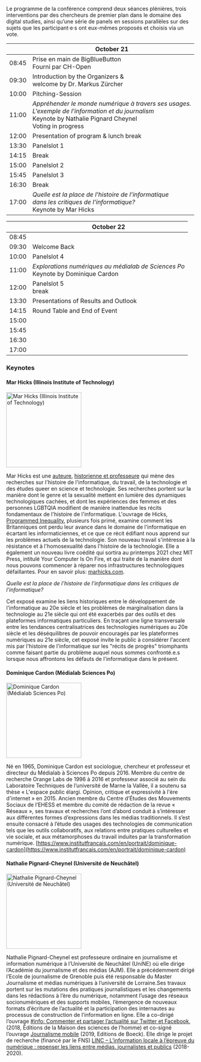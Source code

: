 <script>
    import Panelslot from '$lib/components/Panelslot.svelte';
	import { assets } from '$app/paths';
</script>

Le programme de la conférence comprend deux séances plénières, trois interventions par des chercheurs de premier plan dans le domaine des digital studies, ainsi qu’une série de panels en sessions parallèles sur des sujets que les participant·e·s ont eux-mêmes proposés et choisis via un vote.

<article>

|       | October 21                                                                                                                                                           |
| ----- | -------------------------------------------------------------------------------------------------------------------------------------------------------------------- |
| 08:45 | Prise en main de BigBlueButton<br>Fourni par CH-Open                                                                                                                 |
| 09:30 | Introduction by the Organizers &<br>welcome by Dr. Markus Zürcher                                                                                                    |
| 10:00 | Pitching-Session                                                                                                                                                     |
| 11:00 | _Appréhender le monde numérique à travers ses usages._<br>_L'exemple de l'information et du journalism_<br>Keynote by Nathalie Pignard Cheynel<br>Voting in progress |
| 12:00 | Presentation of program & lunch break                                                                                                                                |
| 13:30 | Panelslot 1<Panelslot panelslot='1'/>                                                                                                                                |
| 14:15 | Break                                                                                                                                                                |
| 15:00 | Panelslot 2<Panelslot panelslot='2'/>                                                                                                                                |
| 15:45 | Panelslot 3<Panelslot panelslot='3'/>                                                                                                                                |
| 16:30 | Break                                                                                                                                                                |
| 17:00 | _Quelle est la place de l'histoire de l'informatique<br>dans les critiques de l'informatique?_<br>Keynote by Mar Hicks                                               |

</article>

<article>

|       | October 22                                                                          |
| ----- | ----------------------------------------------------------------------------------- |
| 08:45 |                                                                                     |
| 09:30 | Welcome Back                                                                        |
| 10:00 | Panelslot 4<Panelslot panelslot='4'/>                                               |
| 11:00 | _Explorations numériques au médialab de Sciences Po_<br>Keynote by Dominique Cardon |
| 12:00 | Panelslot 5<Panelslot panelslot='4'/><br>break                                      |
| 13:30 | Presentations of Results and Outlook                                                |
| 14:15 | Round Table and End of Event                                                        |
| 15:00 |                                                                                     |
| 15:45 |                                                                                     |
| 16:30 |                                                                                     |
| 17:00 |                                                                                     |

</article>

### Keynotes

#### Mar Hicks (Illinois Institute of Technology)

<img src="{assets}/images/speakers/mar_hicks.jpeg" alt="Mar Hicks (Illinois Institute of Technology)" height="200" >

Mar Hicks est une [auteure](http://marhicks.com/writing.html), [historienne et professeure](https://humansciences.iit.edu/faculty/marie-hicks) qui mène des recherches sur l'histoire de l'informatique, du travail, de la technologie et des études queer en science et technologie. Ses recherches portent sur la manière dont le genre et la sexualité mettent en lumière des dynamiques technologiques cachées, et dont les expériences des femmes et des personnes LGBTQIA modifient de manière inattendue les récits fondamentaux de l'histoire de l'informatique. L'ouvrage de Hicks, [Programmed Inequality](http://bit.ly/programmedinequality2), plusieurs fois primé, examine comment les Britanniques ont perdu leur avance dans le domaine de l'informatique en écartant les informaticiennes, et ce que ce récit édifiant nous apprend sur les problèmes actuels de la technologie. Son nouveau travail s'intéresse à la résistance et à l'homosexualité dans l'histoire de la technologie. Elle a également un nouveau livre coédité qui sortira au printemps 2021 chez MIT Press, intitulé Your Computer Is On Fire, et qui traite de la manière dont nous pouvons commencer à réparer nos infrastructures technologiques défaillantes. Pour en savoir plus: [marhicks.com](http://marhicks.com).

_Quelle est la place de l'histoire de l'informatique dans les critiques de l'informatique?_

Cet exposé examine les liens historiques entre le développement de l'informatique au 20e siècle et les problèmes de marginalisation dans la technologie au 21e siècle qui ont été exacerbés par des outils et des plateformes informatiques particuliers. En traçant une ligne transversale entre les tendances centralisatrices des technologies numériques au 20e siècle et les déséquilibres de pouvoir encouragés par les plateformes numériques au 21e siècle, cet exposé invite le public à considérer l'accent mis par l'histoire de l'informatique sur les "récits de progrès" triomphants comme faisant partie du problème auquel nous sommes confronté.e.s lorsque nous affrontons les défauts de l'informatique dans le présent.

#### Dominique Cardon (Médialab Sciences Po)

<img src="{assets}/images/speakers/dominique-cardon.jpg" alt="Dominique Cardon (Médialab Sciences Po)" height="200" >

Né en 1965, Dominique Cardon est sociologue, chercheur et professeur et directeur du Médialab à Sciences Po depuis 2016. Membre du centre de recherche Orange Labs de 1996 à 2016 et professeur associé au sein du Laboratoire Techniques de l’université de Marne la Vallée, il a soutenu sa thèse « L'espace public élargi. Opinion, critique et expressivité à l'ère d'internet » en 2015.
Ancien membre du Centre d’Études des Mouvements Sociaux de l’EHESS et membre du comité de rédaction de la revue « Réseaux », ses travaux et recherches l’ont d’abord conduit à s’intéresser aux différentes formes d’expressions dans les médias traditionnels. Il s’est ensuite consacré à l’étude des usages des technologies de communication tels que les outils collaboratifs, aux relations entre pratiques culturelles et vie sociale, et aux métamorphoses du travail induites par la transformation numérique.
[https://www.institutfrancais.com/en/portrait/dominique-cardon](https://www.institutfrancais.com/en/portrait/dominique-cardon)

#### Nathalie Pignard-Cheynel (Université de Neuchâtel)

<img src="{assets}/images/speakers/Pignard-Cheynel_Nathalie.jpeg" alt="Nathalie Pignard-Cheynel (Université de Neuchâtel)" height="200" >

Nathalie Pignard-Cheynel est professeure ordinaire en journalisme et information numérique à l’Université de Neuchâtel (UniNE) où elle dirige l’Académie du journalisme et des médias (AJM). Elle a précédemment dirigé l’Ecole de journalisme de Grenoble puis été responsable du Master Journalisme et médias numériques à l’université de Lorraine.Ses travaux portent sur les mutations des pratiques journalistiques et les changements dans les rédactions à l’ère du numérique, notamment l’usage des réseaux socionumériques et des supports mobiles, l’émergence de nouveaux formats d’écriture de l’actualité et la participation des internautes au processus de construction de l’information en ligne. Elle a co-dirigé l’ouvrage [#info: Commenter et partager l’actualité sur Twitter et Facebook](http://www.editions-msh.fr/livre/?GCOI=27351100210810), (2018, Éditions de la Maison des sciences de l’homme) et co-signé l’ouvrage [Journalisme mobile](https://www.deboecksuperieur.com/ouvrage/9782807313347-journalisme-mobile) (2019, Editions de Boeck). Elle dirige le projet de recherche (financé par le FNS) [LINC – L’information locale à l’épreuve du numérique : repenser les liens entre médias, journalistes et publics](https://www.unine.ch/ajm/linc) (2018-2020).
